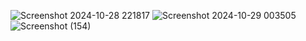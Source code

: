 ![Screenshot 2024-10-28 221817](https://github.com/user-attachments/assets/03ad5d0b-cf0b-4342-a98f-2b8b127fd5ab)
![Screenshot 2024-10-29 003505](https://github.com/user-attachments/assets/0d6c7593-d0e2-4100-87f3-3972205e6ccf)
![Screenshot (154)](https://github.com/user-attachments/assets/9aa38add-601c-4656-bc36-9520dc22bc0b)

